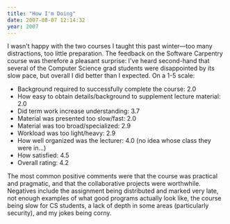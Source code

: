 ```yaml
---
title: "How I'm Doing"
date: 2007-08-07 12:14:32
year: 2007
---
```

I wasn't happy with the two courses I taught this past winter—too many distractions, too little preparation.  The feedback on the Software Carpentry course was therefore a pleasant surprise: I've heard second-hand that several of the Computer Science grad students were disappointed by its slow pace, but overall I did better than I expected.  On a 1-5 scale:
<ul>
  <li>Background required to successfully complete the course: 2.0</li>
  <li>How easy to obtain details/background to supplement lecture material: 2.0</li>
  <li>Did term work increase understanding: 3.7</li>
  <li>Material was presented too slow/fast: 2.0</li>
  <li>Material was too broad/specialized: 2.9</li>
  <li>Workload was too light/heavy: 2.9</li>
  <li>How well organized was the lecturer: 4.0 (no idea whose class they were in…)</li>
  <li>How satisfied: 4.5</li>
  <li>Overall rating: 4.2</li>
</ul>
The most common positive comments were that the course was practical and pragmatic, and that the collaborative projects were worthwhile.  Negatives include the assignment being distributed and marked very late, not enough examples of what good programs actually look like, the course being slow for CS students, a lack of depth in some areas (particularly security), and my jokes being corny.
